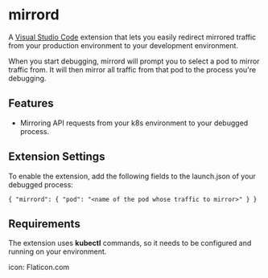 # mirrord

A [Visual Studio Code](https://code.visualstudio.com/) extension that lets you easily redirect mirrored traffic from your production environment to your development environment.

When you start debugging, mirrord will prompt you to select a pod to mirror traffic from. It will then mirror all traffic from that pod to the process you're debugging.

## Features

* Mirroring API requests from your k8s environment to your debugged process.

## Extension Settings

To enable the extension, add the following fields to the launch.json of your debugged process:

`{
  "mirrord": {
                "pod": "<name of the pod whose traffic to mirror>"
            }
}`

## Requirements

The extension uses **kubectl** commands, so it needs to be configured and running on your environment.



icon: Flaticon.com